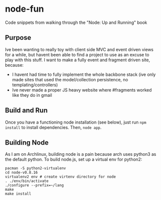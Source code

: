 node-fun
========

Code snippets from walking through the "Node: Up and Running" book

Purpose
-------

Ive been wanting to really toy with client side MVC and event driven views for a while, but havent been able to find a project to use as an excuse to play with this stuff. I want to make a fully event and fragment driven site, because:

- I havent had time to fully implement the whole backbone stack (ive only made sites that used the model/collection persistence, no templating/controllers)
- Ive never made a proper JS heavy website where #fragments worked like they do in gmail

Build and Run
-----------------

Once you have a functioning node installation (see below), just run `npm install` to install dependencies. Then, `node app`.

Building Node
-------------

As I am on Archlinux, building node is a pain because arch uses python3 as the default python. To build node.js, set up a virtual env for python2:

```shell
pacman -S python2-virtualenv
cd node-v0.8.16
virtualenv2 env # create virtenv directory for node
. ./env/bin/activate
./configure --prefix=~/lang
make
make install
```

